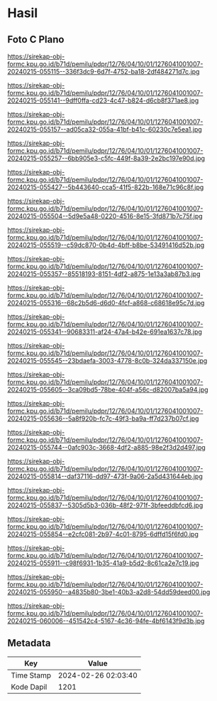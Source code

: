 # Hasil

## Foto C Plano

https://sirekap-obj-formc.kpu.go.id/b71d/pemilu/pdpr/12/76/04/10/01/1276041001007-20240215-055115--336f3dc9-6d7f-4752-ba18-2df484271d7c.jpg

https://sirekap-obj-formc.kpu.go.id/b71d/pemilu/pdpr/12/76/04/10/01/1276041001007-20240215-055141--9dff0ffa-cd23-4c47-b824-d6cb8f371ae8.jpg

https://sirekap-obj-formc.kpu.go.id/b71d/pemilu/pdpr/12/76/04/10/01/1276041001007-20240215-055157--ad05ca32-055a-41bf-b41c-60230c7e5ea1.jpg

https://sirekap-obj-formc.kpu.go.id/b71d/pemilu/pdpr/12/76/04/10/01/1276041001007-20240215-055257--6bb905e3-c5fc-449f-8a39-2e2bc197e90d.jpg

https://sirekap-obj-formc.kpu.go.id/b71d/pemilu/pdpr/12/76/04/10/01/1276041001007-20240215-055427--5b443640-cca5-41f5-822b-168e71c96c8f.jpg

https://sirekap-obj-formc.kpu.go.id/b71d/pemilu/pdpr/12/76/04/10/01/1276041001007-20240215-055504--5d9e5a48-0220-4516-8e15-3fd871b7c75f.jpg

https://sirekap-obj-formc.kpu.go.id/b71d/pemilu/pdpr/12/76/04/10/01/1276041001007-20240215-055519--c59dc870-0b4d-4bff-b8be-53491416d52b.jpg

https://sirekap-obj-formc.kpu.go.id/b71d/pemilu/pdpr/12/76/04/10/01/1276041001007-20240215-055357--85518193-8151-4df2-a875-1e13a3ab87b3.jpg

https://sirekap-obj-formc.kpu.go.id/b71d/pemilu/pdpr/12/76/04/10/01/1276041001007-20240215-055316--68c2b5d6-d6d0-4fcf-a868-c68618e95c7d.jpg

https://sirekap-obj-formc.kpu.go.id/b71d/pemilu/pdpr/12/76/04/10/01/1276041001007-20240215-055341--90683311-af24-47a4-b42e-691ea1637c78.jpg

https://sirekap-obj-formc.kpu.go.id/b71d/pemilu/pdpr/12/76/04/10/01/1276041001007-20240215-055545--23bdaefa-3003-4778-8c0b-324da337150e.jpg

https://sirekap-obj-formc.kpu.go.id/b71d/pemilu/pdpr/12/76/04/10/01/1276041001007-20240215-055605--3ca09bd5-78be-404f-a56c-d82007ba5a94.jpg

https://sirekap-obj-formc.kpu.go.id/b71d/pemilu/pdpr/12/76/04/10/01/1276041001007-20240215-055636--5a8f920b-fc7c-49f3-ba9a-ff7d237b07cf.jpg

https://sirekap-obj-formc.kpu.go.id/b71d/pemilu/pdpr/12/76/04/10/01/1276041001007-20240215-055744--0afc903c-3668-4df2-a885-98e2f3d2d497.jpg

https://sirekap-obj-formc.kpu.go.id/b71d/pemilu/pdpr/12/76/04/10/01/1276041001007-20240215-055814--daf37116-dd97-473f-9a06-2a5d431644eb.jpg

https://sirekap-obj-formc.kpu.go.id/b71d/pemilu/pdpr/12/76/04/10/01/1276041001007-20240215-055837--5305d5b3-036b-48f2-971f-3bfeeddbfcd6.jpg

https://sirekap-obj-formc.kpu.go.id/b71d/pemilu/pdpr/12/76/04/10/01/1276041001007-20240215-055854--e2cfc081-2b97-4c01-8795-6dffd15f6fd0.jpg

https://sirekap-obj-formc.kpu.go.id/b71d/pemilu/pdpr/12/76/04/10/01/1276041001007-20240215-055911--c98f6931-1b35-41a9-b5d2-8c61ca2e7c19.jpg

https://sirekap-obj-formc.kpu.go.id/b71d/pemilu/pdpr/12/76/04/10/01/1276041001007-20240215-055950--a4835b80-3be1-40b3-a2d8-54dd59deed00.jpg

https://sirekap-obj-formc.kpu.go.id/b71d/pemilu/pdpr/12/76/04/10/01/1276041001007-20240215-060006--451542c4-5167-4c36-94fe-4bf6143f9d3b.jpg


## Metadata

| Key        | Value               |
| ---------- | ------------------- |
| Time Stamp | 2024-02-26 02:03:40 |
| Kode Dapil | 1201                |



